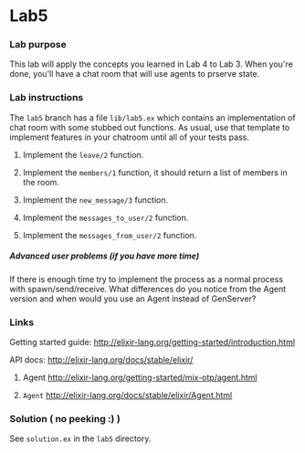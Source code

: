 # Lab5

### Lab purpose

This lab will apply the concepts you learned in Lab 4 to Lab 3. When you're done,
you'll have a chat room that will use agents to prserve state.


### Lab instructions

The `lab5` branch has a file `lib/lab5.ex` which contains an implementation of chat
room with some stubbed out functions. As usual, use that template to implement features
in your chatroom until all of your tests pass.

  1. Implement the `leave/2` function.

  2. Implement the `members/1` function, it should return a list of members in the
     room.

  3. Implement the `new_message/3` function.

  4. Implement the `messages_to_user/2` function.

  5. Implement the `messages_from_user/2` function.


##### Advanced user problems (if you have more time)

If there is enough time try to implement the process
as a normal process with spawn/send/receive. What differences do you notice
from the Agent version and when would you use an Agent instead of
GenServer?

### Links

Getting started guide: http://elixir-lang.org/getting-started/introduction.html

API docs: http://elixir-lang.org/docs/stable/elixir/

  1. Agent http://elixir-lang.org/getting-started/mix-otp/agent.html

  2. `Agent` http://elixir-lang.org/docs/stable/elixir/Agent.html


### Solution ( no peeking :) )

See `solution.ex` in the `lab5` directory.
